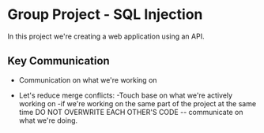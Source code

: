 # Group Project - SQL Injection

In this project we're creating a web application using an API.

## Key Communication

- Communication on what we're working on

- Let's reduce merge conflicts:
    -Touch base on what we're actively working on
    -if we're working on the same part of the project at the same time
    DO NOT OVERWRITE EACH OTHER'S CODE -- communicate on what we're doing.